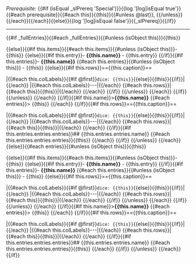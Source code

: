 *Prerequisite:* {{#if (isEqual _slPrereq 'Special')}}{{log '[log]isEqual true'}}{{#each prerequisite}}{{#each this}}{{this}}{{#unless @last}}, {{/unless}}{{/each}}{{/each}}{{else}}{{log '[log]isEqual false'}}{{_slPrereq}}{{/if}}

---

{{#if _fullEntries}}{{#each _fullEntries}}{{#unless (isObject this)}}{{this}}

{{else}}{{#if this.items}}{{#each this.items}}{{#unless (isObject this)}}- {{this}}
{{else}}{{#if this.entry}}- **{{this.name}}**
	- {{this.entry}}
{{/if}}{{#if this.entries}}- **{{this.name}}**
{{#each this.entries}}{{#unless (isObject this)}}	- {{this}}
{{else}}{{#if this.rows}}=={{this.caption}}==

|{{#each this.colLabels}}{{#if @first}}`dice: {{this}}`{{else}}{{this}}{{/if}}|{{/each}}
|{{#each this.colLabels}}---|{{/each}}
{{#each this.rows}}|{{#each this}}{{this}}|{{/each}}
{{/each}}
{{/if}}
{{/unless}}
{{/each}}
{{/if}}
{{/unless}}
{{/each}}
{{/if}}{{#if this.name}}>**{{this.name}}**
{{#each entries}}>  {{this}}
{{/each}}
{{/if}}{{#if this.rows}}=={{this.caption}}==

|{{#each this.colLabels}}{{#if @first}}`dice: {{this}}`{{else}}{{this}}{{/if}}|{{/each}}
|{{#each this.colLabels}}---|{{/each}}
{{#each this.rows}}|{{#each this}}{{this}}|{{/each}}
{{/each}}
{{/if}}{{#if this.entries.entries.entries}}## {{this.entries.entries.name}}
{{#each this.entries.entries.entries}}{{this}}
{{/each}}
{{/if}}
{{/unless}}
{{/each}}{{else}}{{#each entries}}{{#unless (isObject this)}}{{this}}

{{else}}{{#if this.items}}{{#each this.items}}{{#unless (isObject this)}}- {{this}}
{{else}}{{#if this.entry}}- **{{this.name}}**
	- {{this.entry}}
{{/if}}{{#if this.entries}}- **{{this.name}}**
{{#each this.entries}}{{#unless (isObject this)}}	- {{this}}
{{else}}{{#if this.rows}}=={{this.caption}}==

|{{#each this.colLabels}}{{#if @first}}`dice: {{this}}`{{else}}{{this}}{{/if}}|{{/each}}
|{{#each this.colLabels}}---|{{/each}}
{{#each this.rows}}|{{#each this}}{{this}}|{{/each}}
{{/each}}
{{/if}}
{{/unless}}
{{/each}}
{{/if}}
{{/unless}}
{{/each}}
{{/if}}{{#if this.name}}>**{{this.name}}**
{{#each entries}}>  {{this}}
{{/each}}
{{/if}}{{#if this.rows}}=={{this.caption}}==

|{{#each this.colLabels}}{{#if @first}}`dice: {{this}}`{{else}}{{this}}{{/if}}|{{/each}}
|{{#each this.colLabels}}---|{{/each}}
{{#each this.rows}}|{{#each this}}{{this}}|{{/each}}
{{/each}}
{{/if}}{{#if this.entries.entries.entries}}## {{this.entries.entries.name}}
{{#each this.entries.entries.entries}}{{this}}
{{/each}}
{{/if}}
{{/unless}}
{{/each}}
{{/if}}
